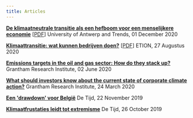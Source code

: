 ```yaml
---
title: Articles
---
```

**[De klimaatneutrale transitie als een hefboom voor een menselijkere economie](https://www.uantwerpen.be/nl/leerstoelen/economie-van-de-hoop/themacahier/)** [[PDF](http://joliennoels.github.io/files/Economie-van-de-hoop.pdf)] University of Antwerp and Trends, 01 December 2020

**[Klimaattransitie: wat kunnen bedrijven doen?](https://www.etion.be/kennisbank/klimaattransitie-wat-kunnen-bedrijven-doen)** [[PDF](http://joliennoels.github.io/files/in117_klimaattransitie-wat-kunnen-bedrijven-doen.pdf)] ETION, 27 Augustus 2020

**[Emissions targets in the oil and gas sector: How do they stack up?](http://www.lse.ac.uk/GranthamInstitute/news/emissions-targets-in-the-oil-and-gas-sector-how-do-they-stack-up/)** Grantham Research Institute, 02 June 2020

**[What should investors know about the current state of corporate climate action?](http://www.lse.ac.uk/GranthamInstitute/news/what-should-investors-know-about-the-current-state-of-corporate-climate-action/ )** Grantham Research Institute, 24 March 2020

**[Een 'drawdown' voor België](https://www.tijd.be/opinie/column/een-drawdown-voor-belgie/10184666.html?rc_source=tijd&rc_medium=unknown&rc_content=article-list)** De Tijd, 22 November 2019

**[Klimaatfrustaties leidt tot extremisme](https://www.tijd.be/nieuws/archief/klimaatfrustratie-leidt-tot-extremisme/10176119)** De Tijd, 26 October 2019
